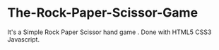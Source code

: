 # The-Rock-Paper-Scissor-Game
It's a Simple Rock Paper Scissor hand game .
Done with HTML5 CSS3 Javascript.
